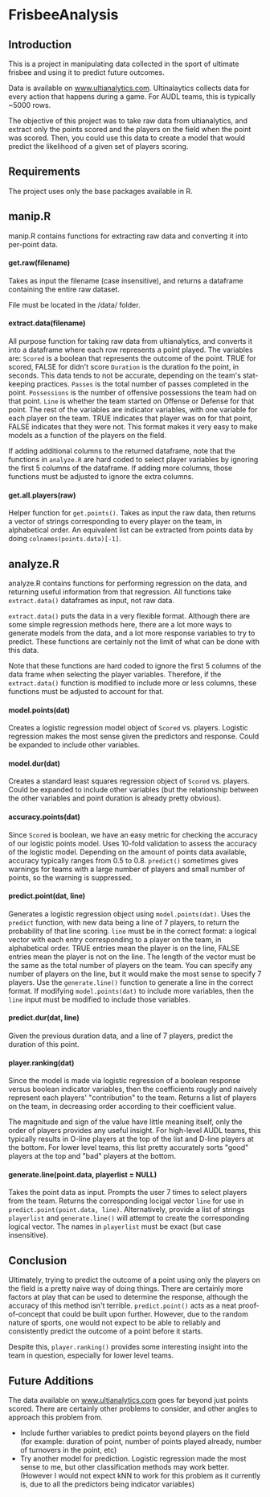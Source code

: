 # FrisbeeAnalysis

## Introduction
This is a project in manipulating data collected in the sport of ultimate frisbee and using it to predict future outcomes.

Data is available on www.ultianalytics.com. Ultinalaytics collects data for every action that happens during a game. For AUDL teams, this is typically ~5000 rows.

The objective of this project was to take raw data from ultianalytics, and extract only the points scored and the players on the field when the point was scored. Then, you could use this data to create a model that would predict the likelihood of a given set of players scoring.

## Requirements
The project uses only the base packages available in R.

## manip.R
manip.R contains functions for extracting raw data and converting it into per-point data.

#### get.raw(filename)
Takes as input the filename (case insensitive), and returns a dataframe containing the entire raw dataset.

File must be located in the /data/ folder.

#### extract.data(filename)
All purpose function for taking raw data from ultianalytics, and converts it into a dataframe where each row represents a point played.
The variables are:
`Scored` is a boolean that represents the outcome of the point. TRUE for scored, FALSE for didn't score
`Duration` is the duration fo the point, in seconds. This data tends to not be accurate, depending on the team's stat-keeping practices.
`Passes` is the total number of passes completed in the point.
`Possessions` is the number of offensive possessions the team had on that point.
`Line` is whether the team started on Offense or Defense for that point.
The rest of the variables are indicator variables, with one variable for each player on the team. TRUE indicates that player was on for that point, FALSE indicates that they were not. This format makes it very easy to make models as a function of the players on the field.

If adding additional columns to the returned dataframe, note that the functions in `analyze.R` are hard coded to select player variables by ignoring the first 5 columns of the dataframe. If adding more columns, those functions must be adjusted to ignore the extra columns.

#### get.all.players(raw)
Helper function for `get.points()`. Takes as input the raw data, then returns a vector of strings corresponding to every player on the team, in alphabetical order.
An equivalent list can be extracted from points data by doing `colnames(points.data)[-1]`.

## analyze.R
analyze.R contains functions for performing regression on the data, and returning useful information from that regression.
All functions take `extract.data()` dataframes as input, not raw data.

`extract.data()` puts the data in a very flexible format. Although there are some simple regression methods here, there are a lot more ways to generate models from the data, and a lot more response variables to try to predict. These functions are certainly not the limit of what can be done with this data.

Note that these functions are hard coded to ignore the first 5 columns of the data frame when selecting the player variables. Therefore, if the `extract.data()` function is modified to include more or less columns, these functions must be adjusted to account for that.

#### model.points(dat)
Creates a logistic regression model object of `Scored` vs. players. Logistic regression makes the most sense given the predictors and response.
Could be expanded to include other variables.

#### model.dur(dat)
Creates a standard least squares regression object of `Scored` vs. players.
Could be expanded to include other variables (but the relationship between the other variables and point duration is already pretty obvious).

#### accuracy.points(dat)
Since `Scored` is boolean, we have an easy metric for checking the accuracy of our logistic points model.
Uses 10-fold validation to assess the accuracy of the logistic model.
Depending on the amount of points data available, accuracy typically ranges from 0.5 to 0.8.
`predict()` sometimes gives warnings for teams with a large number of players and small number of points, so the warning is suppressed.

#### predict.point(dat, line)
Generates a logistic regression object using `model.points(dat)`. Uses the `predict` function, with new data being a line of 7 players, to return the probability of that line scoring.
`line` must be in the correct format: a logical vector with each entry corresponding to a player on the team, in alphabetical order. TRUE entries mean the player is on the line, FALSE entries mean the player is not on the line. The length of the vector must be the same as the total number of players on the team. You can specify any number of players on the line, but it would make the most sense to specify 7 players.
Use the `generate.line()` function to generate a line in the correct format.
If modifying `model.points(dat)` to include more variables, then the `line` input must be modified to include those variables.

#### predict.dur(dat, line)
Given the previous duration data, and a line of 7 players, predict the duration of this point.

#### player.ranking(dat)
Since the model is made via logistic regression of a boolean response versus boolean indicator variables, then the coefficients rougly and naively represent each players' "contribution" to the team. Returns a list of players on the team, in decreasing order according to their coefficient value.

The magnitude and sign of the value have little meaning itself, only the order of players provides any useful insight.
For high-level AUDL teams, this typically results in O-line players at the top of the list and D-line players at the bottom.
For lower level teams, this list pretty accurately sorts "good" players at the top and "bad" players at the bottom.

#### generate.line(point.data, playerlist = NULL)
Takes the point data as input. Prompts the user 7 times to select players from the team. Returns the corresponding locigal vector `line` for use in `predict.point(point.data, line)`.
Alternatively, provide a list of strings `playerlist` and `generate.line()` will attempt to create the corresponding logical vector. The names in `playerlist` must be exact (but case insensitive).

## Conclusion
Ultimately, trying to predict the outcome of a point using only the players on the field is a pretty naive way of doing things. There are certainly more factors at play that can be used to determine the response, although the accuracy of this method isn't terrible. `predict.point()` acts as a neat proof-of-concept that could be built upon further. However, due to the random nature of sports, one would not expect to be able to reliably and consistently predict the outcome of a point before it starts.

Despite this, `player.ranking()` provides some interesting insight into the team in question, especially for lower level teams.

## Future Additions
The data available on www.ultianalytics.com goes far beyond just points scored. There are certainly other problems to consider, and other angles to approach this problem from.
 * Include further variables to predict points beyond players on the field (for example: duration of point, number of points played already, number of turnovers in the point, etc)
 * Try another model for prediction. Logistic regression made the most sense to me, but other classification methods may work better. (However I would not expect kNN to work for this problem as it currently is, due to all the predictors being indicator variables)
